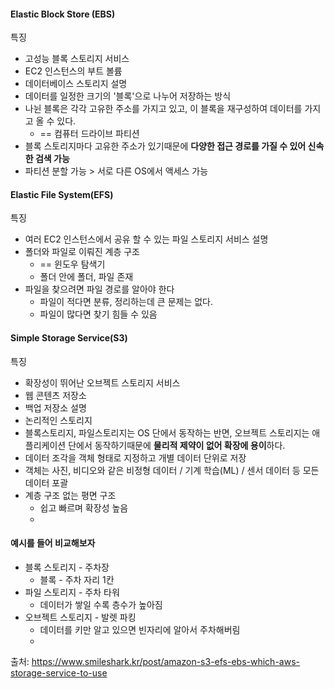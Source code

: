 
#### Elastic Block Store (EBS)
특징
- 고성능 블록 스토리지 서비스
- EC2 인스턴스의 부트 볼륨
- 데이터베이스 스토리지
설명
- 데이터를 일정한 크기의 '블록'으로 나누어 저장하는 방식
- 나뉜 블록은 각각 고유한 주소를 가지고 있고, 이 블록을 재구성하여 데이터를 가지고 올 수 있다.
	-  == 컴퓨터 드라이브 파티션
- 블록 스토리지마다 고유한 주소가 있기때문에 **다양한 접근 경로를 가질 수 있어 신속한 검색 가능**
- 파티션 분할 가능 > 서로 다른 OS에서 액세스 가능

#### Elastic File System(EFS)
특징
- 여러 EC2 인스턴스에서 공유 할 수 있는 파일 스토리지 서비스
설명
- 폴더와 파일로 이뤄진 계층 구조
	- == 윈도우 탐색기
	- 폴더 안에 폴더, 파일 존재
- 파일을 찾으려면 파일 경로를 알아야 한다
	- 파일이 적다면 분류, 정리하는데 큰 문제는 없다.
	- 파일이 많다면 찾기 힘들 수 있음 
#### Simple Storage Service(S3)

특징
- 확장성이 뛰어난 오브젝트 스토리지 서비스
- 웹 콘텐츠 저장소
- 백업 저장소
설명
- 논리적인 스토리지
- 블록스토리지, 파일스토리지는 OS 단에서 동작하는 반면, 오브젝트 스토리지는 애플리케이션 단에서 동작하기때문에 **물리적 제약이 없어 확장에 용이**하다.
- 데이터 조각을 객체 형태로 지정하고 개별 데이터 단위로 저장
- 객체는 사진, 비디오와 같은 비정형 데이터 / 기계 학습(ML) / 센서 데이터 등 모든 데이터 포괄
- 계층 구조 없는 평면 구조
	- 쉽고 빠르며 확장성 높음
	- 

#### 예시를 들어 비교해보자 
- 블록 스토리지 - 주차장 
	- 블록 - 주차 자리 1칸
- 파일 스토리지 - 주차 타워
	- 데이터가 쌓일 수록 층수가 높아짐
- 오브젝트 스토리지 - 발렛 파킹
	- 데이터를 키만 알고 있으면 빈자리에 알아서 주차해버림
	- 

출처: https://www.smileshark.kr/post/amazon-s3-efs-ebs-which-aws-storage-service-to-use

